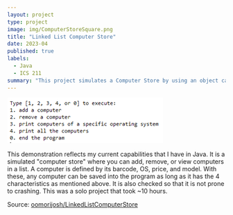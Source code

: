 ```yaml
---
layout: project
type: project
image: img/ComputerStoreSquare.png
title: "Linked List Computer Store"
date: 2023-04
published: true
labels:
  - Java
  - ICS 211
summary: "This project simulates a Computer Store by using an object called 'Computer' with instance variables of barcode, OS, price, and model and the functionality of adding, removing, and displaying of said Computers."
---
```


<img class="img-fluid" src="../img/ComputerStore.png">

This demonstration reflects my current capabilities that I have in Java. It is a simulated "computer store" where you can add, remove, or view computers in a list.  A computer is defined by its barcode, OS, price, and model.  With these, any computer can be saved into the program as long as it has the 4 characteristics as mentioned above.  It is also checked so that it is not prone to crashing.  This was a solo project that took ~10 hours.





Source: <a href="https://github.com/oomorijosh/LinkedListComputerStore"><i class="large github icon "></i>oomorijosh/LinkedListComputerStore</a>

